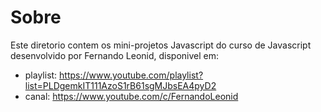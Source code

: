 # Sobre

Este diretorio contem os mini-projetos Javascript do curso de Javascript desenvolvido por Fernando Leonid, disponivel em:
* playlist: https://www.youtube.com/playlist?list=PLDgemkIT111AzoS1rB61sgMJbsEA4pyD2
* canal: https://www.youtube.com/c/FernandoLeonid
